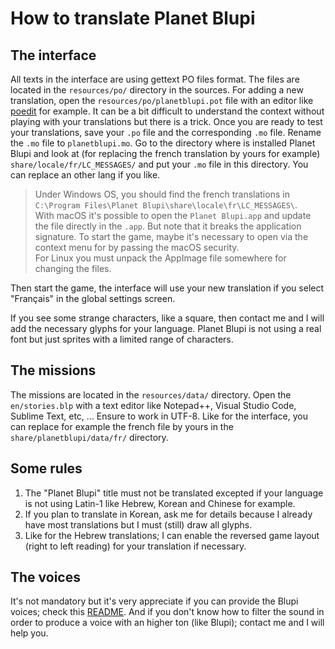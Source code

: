 # How to translate Planet Blupi

## The interface

All texts in the interface are using gettext PO files format. The files are
located in the `resources/po/` directory in the sources. For adding a new
translation, open the `resources/po/planetblupi.pot` file with an editor like
[poedit][1] for example. It can be a bit difficult to understand the context
without playing with your translations but there is a trick. Once you are ready
to test your translations, save your `.po` file and the corresponding `.mo`
file. Rename the `.mo` file to `planetblupi.mo`. Go to the directory where is
installed Planet Blupi and look at (for replacing the french translation by
yours for example) `share/locale/fr/LC_MESSAGES/` and put your `.mo` file in
this directory. You can replace an other lang if you like.

> Under Windows OS, you should find the french translations in
> `C:\Program Files\Planet Blupi\share\locale\fr\LC_MESSAGES\`.  
> With macOS it's possible to open the `Planet Blupi.app` and update the file
> directly in the `.app`. But note that it breaks the application signature. To
> start the game, maybe it's necessary to open via the context menu for by
> passing the macOS security.  
> For Linux you must unpack the AppImage file somewhere for changing the files.

Then start the game, the interface will use your new translation if you select
"Français" in the global settings screen.

If you see some strange characters, like a square, then contact me and I will
add the necessary glyphs for your language. Planet Blupi is not using a real
font but just sprites with a limited range of characters.

## The missions

The missions are located in the `resources/data/` directory. Open the
`en/stories.blp` with a text editor like Notepad++, Visual Studio Code, Sublime
Text, etc, ... Ensure to work in UTF-8. Like for the interface, you can replace
for example the french file by yours in the `share/planetblupi/data/fr/`
directory.

## Some rules

1. The "Planet Blupi" title must not be translated excepted if your language is
   not using Latin-1 like Hebrew, Korean and Chinese for example.
2. If you plan to translate in Korean, ask me for details because I already have
   most translations but I must (still) draw all glyphs.
3. Like for the Hebrew translations; I can enable the reversed game layout
   (right to left reading) for your translation if necessary.

## The voices

It's not mandatory but it's very appreciate if you can provide the Blupi voices;
check this [README][2]. And if you don't know how to filter the sound in order
to produce a voice with an higher ton (like Blupi); contact me and I will help
you.

[1]: https://poedit.net/
[2]: README.voices.md
